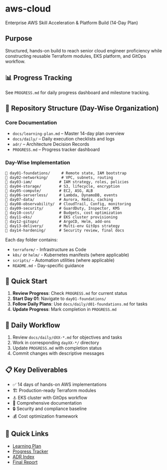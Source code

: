 # aws-cloud

Enterprise AWS Skill Acceleration & Platform Build (14-Day Plan)

## Purpose
Structured, hands-on build to reach senior cloud engineer proficiency while constructing reusable Terraform modules, EKS platform, and GitOps workflow.

## 📊 Progress Tracking
See `PROGRESS.md` for daily progress dashboard and milestone tracking.

## 📁 Repository Structure (Day-Wise Organization)

### Core Documentation
- `docs/learning-plan.md` – Master 14-day plan overview
- `docs/daily/` – Daily execution checklists and logs
- `adr/` – Architecture Decision Records
- `PROGRESS.md` – Progress tracker dashboard

### Day-Wise Implementation
```
📂 day01-foundations/     # Remote state, IAM bootstrap
📂 day02-networking/      # VPC, subnets, routing
📂 day03-iam/            # IAM strategy, roles, policies
📂 day04-storage/        # S3, lifecycle, encryption
📂 day05-compute/        # EC2, ASG, ALB
📂 day06-serverless/     # Lambda, DynamoDB, events
📂 day07-data/           # Aurora, Redis, caching
📂 day08-observability/  # CloudTrail, Config, monitoring
📂 day09-security/       # GuardDuty, Inspector, KMS
📂 day10-cost/           # Budgets, cost optimization
📂 day11-eks/            # EKS cluster provisioning
📂 day12-gitops/         # ArgoCD, Helm, add-ons
📂 day13-delivery/       # Multi-env GitOps strategy
📂 day14-hardening/      # Security review, final docs
```

Each day folder contains:
- `terraform/` - Infrastructure as Code
- `k8s/` or `helm/` - Kubernetes manifests (where applicable)
- `scripts/` - Automation utilities (where applicable)
- `README.md` - Day-specific guidance

## 🚀 Quick Start
1. **Review Progress**: Check `PROGRESS.md` for current status
2. **Start Day 01**: Navigate to `day01-foundations/` 
3. **Follow Daily Plans**: Use `docs/daily/d01-foundations.md` for tasks
4. **Update Progress**: Mark completion in `PROGRESS.md`

## 🎯 Daily Workflow
1. Review `docs/daily/dXX-*.md` for objectives and tasks
2. Work in corresponding `dayXX-*/` directory
3. Update `PROGRESS.md` with completion status
4. Commit changes with descriptive messages

## 📋 Key Deliverables
- ✅ 14 days of hands-on AWS implementations
- 🏗️ Production-ready Terraform modules
- ⚓ EKS cluster with GitOps workflow
- 📖 Comprehensive documentation
- 🔒 Security and compliance baseline
- 💰 Cost optimization framework

## 🔗 Quick Links
- [Learning Plan](docs/learning-plan.md)
- [Progress Tracker](PROGRESS.md)
- [ADR Index](adr/README.md)
- [Final Report](docs/final-report.md)
